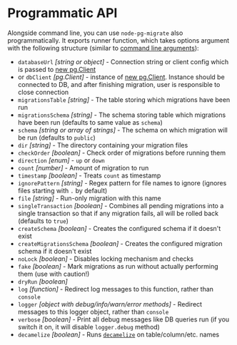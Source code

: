 # Programmatic API

Alongside command line, you can use `node-pg-migrate` also programmatically. It exports runner function,
which takes options argument with the following structure (similar to [command line arguments](cli.md#configuration)):

- `databaseUrl` _[string or object]_ - Connection string or client config which is passed to [new pg.Client](https://node-postgres.com/api/client#constructor)
- or `dbClient` _[pg.Client]_ - instance of [new pg.Client](https://node-postgres.com/api/client). Instance should be connected to DB, and after finishing migration, user is responsible to close connection
- `migrationsTable` _[string]_ - The table storing which migrations have been run
- `migrationsSchema` _[string]_ - The schema storing table which migrations have been run (defaults to same value as `schema`)
- `schema` _[string or array of strings]_ - The schema on which migration will be run (defaults to `public`)
- `dir` _[string]_ - The directory containing your migration files
- `checkOrder` _[boolean]_ - Check order of migrations before running them
- `direction` _[enum]_ - `up` or `down`
- `count` _[number]_ - Amount of migration to run
- `timestamp` _[boolean]_ - Treats `count` as timestamp
- `ignorePattern` _[string]_ - Regex pattern for file names to ignore (ignores files starting with `.` by default)
- `file` _[string]_ - Run-only migration with this name
- `singleTransaction` _[boolean]_ - Combines all pending migrations into a single transaction so that if any migration fails, all will be rolled back (defaults to `true`)
- `createSchema` _[boolean]_ - Creates the configured schema if it doesn't exist
- `createMigrationsSchema` _[boolean]_ - Creates the configured migration schema if it doesn't exist
- `noLock` _[boolean]_ - Disables locking mechanism and checks
- `fake` _[boolean]_ - Mark migrations as run without actually performing them (use with caution!)
- `dryRun` _[boolean]_
- `log` _[function]_ - Redirect log messages to this function, rather than `console`
- `logger` _[object with debug/info/warn/error methods]_ - Redirect messages to this logger object, rather than `console`
- `verbose` _[boolean]_ - Print all debug messages like DB queries run (if you switch it on, it will disable `logger.debug` method)
- `decamelize` _[boolean]_ - Runs [`decamelize`](https://github.com/salsita/node-pg-migrate/blob/main/src/utils/decamelize.ts) on table/column/etc. names
